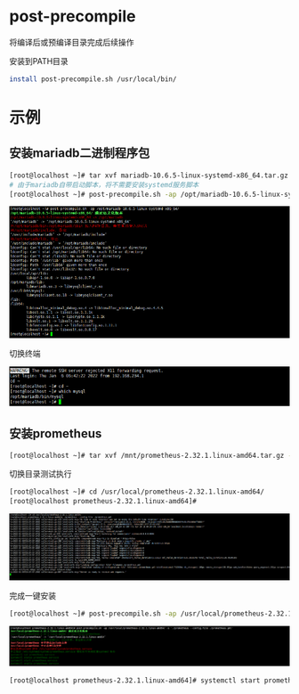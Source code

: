 # post-precompile
 将编译后或预编译目录完成后续操作

安装到PATH目录
```bash
install post-precompile.sh /usr/local/bin/
```


# 示例

## 安装mariadb二进制程序包

```bash
[root@localhost ~]# tar xvf mariadb-10.6.5-linux-systemd-x86_64.tar.gz -C /opt
# 由于mariadb自带启动脚本，将不需要安装systemd服务脚本
[root@localhost ~]# post-precompile.sh -ap /opt/mariadb-10.6.5-linux-systemd-x86_64/
```

![image-20220111130228657](README/image-20220111130228657.png)

切换终端

![image-20220111130257589](README/image-20220111130257589.png)

## 安装prometheus

```bash
[root@localhost ~]# tar xvf /mnt/prometheus-2.32.1.linux-amd64.tar.gz -C /usr/local/
```

切换目录测试执行

```bash
[root@localhost ~]# cd /usr/local/prometheus-2.32.1.linux-amd64/
[root@localhost prometheus-2.32.1.linux-amd64]# 
```

![image-20220111133101095](README/image-20220111133101095.png)

完成一键安装

```bash
[root@localhost ~]# post-precompile.sh -ap /usr/local/prometheus-2.32.1.linux-amd64/ -s './prometheus --config.file ./prometheus.yml'
```

![image-20220111133138484](README/image-20220111133138484.png)

```bash
[root@localhost prometheus-2.32.1.linux-amd64]# systemctl start prometheus.service
```



